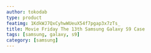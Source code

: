 ```yaml
---
author: tokodab
type: product
featimg: 1KdkWJ7QxCyhwWUeuX54f7pgap3x7zTs_
title: Movie Friday The 13th Samsung Galaxy S9 Case
tags: [samsung, galaxy, s9]
category: [samsung]
---
```

